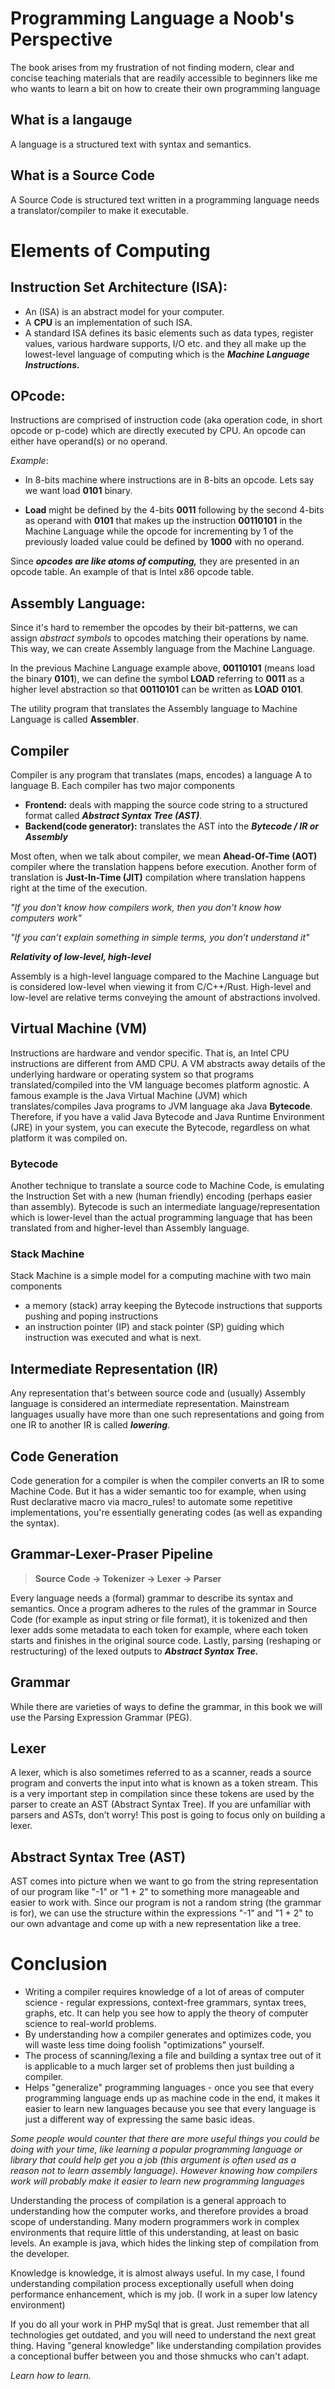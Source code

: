 Programming Language a Noob's Perspective
=========================================

The book arises from my frustration of not finding modern, clear and concise teaching materials that are readily accessible to beginners like me who wants to learn a bit on how to create their own programming language

## What is a langauge
A  language is a structured text with syntax and semantics.

## What is a Source Code
A Source Code is structured text written in a programming language needs a translator/compiler to make it executable.

Elements of Computing
=====================

## Instruction Set Architecture (ISA):

* An (ISA) is an abstract model for your computer.
* A **CPU** is an implementation of such ISA.
*  A standard ISA defines its basic elements such as data types, register values, various hardware supports, I/O etc. and they all make up the lowest-level language of computing which is the ***Machine Language Instructions.***

## OPcode:
Instructions are comprised of instruction code (aka operation code, in short opcode or p-code) which are directly executed by CPU. An opcode can either have operand(s) or no operand.

_Example_:

- In 8-bits machine where instructions are in 8-bits an opcode. Lets say we want load **0101** binary.

- **Load** might be defined by the 4-bits **0011** following by the second 4-bits as operand with **0101** that makes up the instruction **00110101** in the Machine Language while the opcode for incrementing by 1 of the previously loaded value could be defined by **1000** with no operand.


Since ***opcodes are like atoms of computing,*** they are presented in an opcode table. An example of that is Intel x86 opcode table.

## Assembly Language:
Since it's hard to remember the opcodes by their bit-patterns, we can assign *abstract symbols* to opcodes matching their operations by name. This way, we can create Assembly language from the Machine Language.

In the previous Machine Language example above, **00110101** (means load the binary **0101**), we can define the symbol **LOAD** referring to **0011** as a higher level abstraction so that **00110101** can be written as **LOAD** **0101**.

The utility program that translates the Assembly language to Machine Language is called **Assembler**.

## Compiler
Compiler is any program that translates (maps, encodes) a language A to language B. Each compiler has two major components

- **Frontend:** deals with mapping the source code string to a structured format called ***Abstract Syntax Tree (AST)***.
- **Backend(code generator):** translates the AST into the ***Bytecode / IR or Assembly***

Most often, when we talk about compiler, we mean **Ahead-Of-Time (AOT)** compiler where the translation happens before execution. Another form of translation is **Just-In-Time (JIT)** compilation where translation happens right at the time of the execution.

*"If you don't know how compilers work, then you don't know how computers work"*

*"If you can’t explain something in simple terms, you don’t understand it"*

***Relativity of low-level, high-level***

Assembly is a high-level language compared to the Machine Language but is considered low-level when viewing it from C/C++/Rust. High-level and low-level are relative terms conveying the amount of abstractions involved.

## Virtual Machine (VM)
Instructions are hardware and vendor specific. That is, an Intel CPU instructions are different from AMD CPU. A VM abstracts away details of the underlying hardware or operating system so that programs translated/compiled into the VM language becomes platform agnostic. A famous example is the Java Virtual Machine (JVM) which translates/compiles Java programs to JVM language aka Java **Bytecode**. Therefore, if you have a valid Java Bytecode and Java Runtime Environment (JRE) in your system, you can execute the Bytecode, regardless on what platform it was compiled on.

### Bytecode
Another technique to translate a source code to Machine Code, is emulating the Instruction Set with a new (human friendly) encoding (perhaps easier than assembly). Bytecode is such an intermediate language/representation which is lower-level than the actual programming language that has been translated from and higher-level than Assembly language.

### Stack Machine
Stack Machine is a simple model for a computing machine with two main components

* a memory (stack) array keeping the Bytecode instructions that supports pushing and poping instructions
* an instruction pointer (IP) and stack pointer (SP) guiding which instruction was executed and what is next.

## Intermediate Representation (IR)
Any representation that's between source code and (usually) Assembly language is considered an intermediate representation. Mainstream languages usually have more than one such representations and going from one IR to another IR is called ***lowering***.

## Code Generation
Code generation for a compiler is when the compiler converts an IR to some Machine Code. But it has a wider semantic too for example, when using Rust declarative macro via macro_rules! to automate some repetitive implementations, you're essentially generating codes (as well as expanding the syntax).



## Grammar-Lexer-Praser Pipeline

> **Source Code -> Tokenizer -> Lexer -> Parser**

Every language needs a (formal) grammar to describe its syntax and semantics. Once a program adheres to the rules of the grammar in Source Code (for example as input string or file format), it is tokenized and then lexer adds some metadata to each token for example, where each token starts and finishes in the original source code. Lastly, parsing (reshaping or restructuring) of the lexed outputs to ***Abstract Syntax Tree.***


## Grammar
While there are varieties of ways to define the grammar, in this book we will use the Parsing Expression Grammar (PEG).

## Lexer
A lexer, which is also sometimes referred to as a scanner, reads a source program and converts the input into what is known as a token stream. This is a very important step in compilation since these tokens are used by the parser to create an AST (Abstract Syntax Tree). If you are unfamiliar with parsers and ASTs, don’t worry! This post is going to focus only on building a lexer.

## Abstract Syntax Tree (AST)
AST comes into picture when we want to go from the string representation of our program like "-1" or "1 + 2" to something more manageable and easier to work with. Since our program is not a random string (the grammar is for), we can use the structure within the expressions "-1" and "1 + 2" to our own advantage and come up with a new representation like a tree.


# Conclusion

* Writing a compiler requires knowledge of a lot of areas of computer science - regular expressions, context-free grammars, syntax trees, graphs, etc. It can help you see how to apply the theory of computer science to real-world problems.
* By understanding how a compiler generates and optimizes code, you will waste less time doing foolish "optimizations" yourself.
* The process of scanning/lexing a file and building a syntax tree out of it is applicable to a much larger set of problems then just building a compiler.
* Helps "generalize" programming languages - once you see that every programming language ends up as machine code in the end, it makes it easier to learn new languages because you see that every language is just a different way of expressing the same basic ideas.


*Some people would counter that there are more useful things you could be doing with your time, like learning a popular programming language or library that could help get you a job (this argument is often used as a reason not to learn assembly language). However knowing how compilers work will probably make it easier to learn new programming languages*



Understanding the process of compilation is a general approach to understanding how the computer works, and therefore provides a broad scope of understanding. Many modern programmers work in complex environments that require little of this understanding, at least on basic levels. An example is java, which hides the linking step of compilation from the developer.

Knowledge is knowledge, it is almost always useful. In my case, I found understanding compilation process exceptionally usefull when doing performance enhancement, which is my job. (I work in a super low latency environment)

If you do all your work in PHP mySql that is great. Just remember that all technologies get outdated, and you will need to understand the next great thing. Having "general knowledge" like understanding compilation provides a conceptional buffer between you and those shmucks who can't adapt.

*Learn how to learn.*


